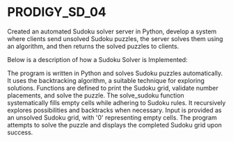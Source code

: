 # PRODIGY_SD_04
Created an automated Sudoku solver server in Python, develop a system where clients send unsolved Sudoku puzzles, the server solves them using an algorithm, and then returns the solved puzzles to clients. 


Below is a description of how a Sudoku Solver is Implemented:


The program is written in Python and solves Sudoku puzzles automatically.
It uses the backtracking algorithm, a suitable technique for exploring solutions.
Functions are defined to print the Sudoku grid, validate number placements, and solve the puzzle.
The solve_sudoku function systematically fills empty cells while adhering to Sudoku rules.
It recursively explores possibilities and backtracks when necessary.
Input is provided as an unsolved Sudoku grid, with '0' representing empty cells.
The program attempts to solve the puzzle and displays the completed Sudoku grid upon success.
